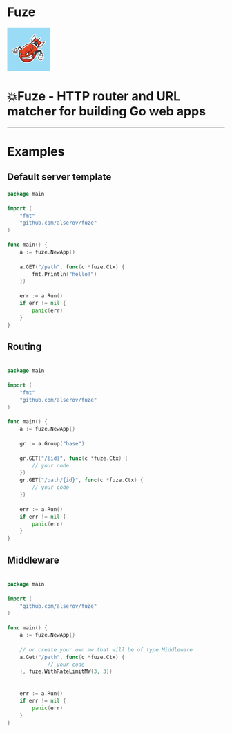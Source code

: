 # Fuze 

<div>
    <img src="docs/fuze.jpg" alt="drawing" style="height:100px;"/>
    <h1>💥Fuze - HTTP router and URL matcher for building Go web apps</h1>
</div>

--------

# Examples

## Default server template

```go
package main

import (
	"fmt"
	"github.com/alserov/fuze"
)

func main() {
	a := fuze.NewApp()

	a.GET("/path", func(c *fuze.Ctx) {
		fmt.Println("hello!")
	})

	err := a.Run()
	if err != nil {
		panic(err)
	}
}
 ```  

## Routing

```go

package main

import (
	"fmt"
	"github.com/alserov/fuze"
)

func main() {
	a := fuze.NewApp()

	gr := a.Group("base")

	gr.GET("/{id}", func(c *fuze.Ctx) {
		// your code
	})
	gr.GET("/path/{id}", func(c *fuze.Ctx) {
		// your code
	})

	err := a.Run()
	if err != nil {
		panic(err)
	}
}

```

## Middleware

```go

package main

import (
	"github.com/alserov/fuze"
)

func main() {
	a := fuze.NewApp()

	// or create your own mw that will be of type Middleware
	a.Get("/path", func(c *fuze.Ctx) {
             // your code
	}, fuze.WithRateLimitMW(3, 3))


	err := a.Run()
	if err != nil {
		panic(err)
	}
}

```
